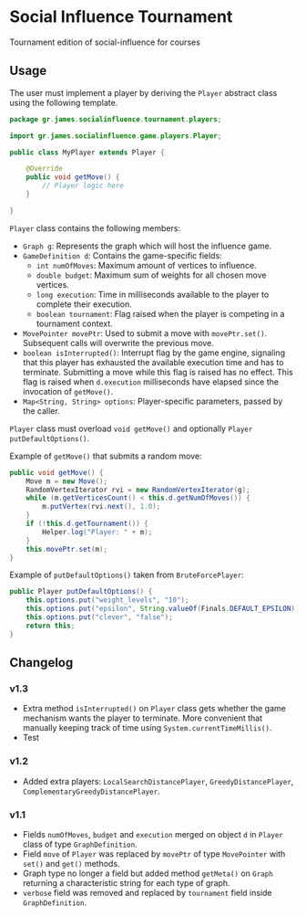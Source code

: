 # Social Influence Tournament

Tournament edition of social-influence for courses

## Usage

The user must implement a player by deriving the `Player` abstract class using the following template.

```java
package gr.james.socialinfluence.tournament.players;

import gr.james.socialinfluence.game.players.Player;

public class MyPlayer extends Player {

	@Override
	public void getMove() {
		// Player logic here
	}

}
```

`Player` class contains the following members:

- `Graph g`: Represents the graph which will host the influence game.
- `GameDefinition d`: Contains the game-specific fields:
	- `int numOfMoves`: Maximum amount of vertices to influence.
	- `double budget`: Maximum sum of weights for all chosen move vertices.
	- `long execution`: Time in milliseconds available to the player to complete their execution.
	- `boolean tournament`: Flag raised when the player is competing in a tournament context.
- `MovePointer movePtr`: Used to submit a move with `movePtr.set()`. Subsequent calls will overwrite the previous move.
- `boolean isInterrupted()`: Interrupt flag by the game engine, signaling that this player has exhausted the available execution time and has to terminate. Submitting a move while this flag is raised has no effect. This flag is raised when `d.execution` milliseconds have elapsed since the invocation of `getMove()`.
- `Map<String, String> options`: Player-specific parameters, passed by the caller.

`Player` class must overload `void getMove()` and optionally `Player putDefaultOptions()`.

Example of `getMove()` that submits a random move:

```java
public void getMove() {
	Move m = new Move();
	RandomVertexIterator rvi = new RandomVertexIterator(g);
	while (m.getVerticesCount() < this.d.getNumOfMoves()) {
		m.putVertex(rvi.next(), 1.0);
	}
	if (!this.d.getTournament()) {
		Helper.log("Player: " + m);
	}
	this.movePtr.set(m);
}
```

Example of `putDefaultOptions()` taken from `BruteForcePlayer`:

```java
public Player putDefaultOptions() {
	this.options.put("weight_levels", "10");
	this.options.put("epsilon", String.valueOf(Finals.DEFAULT_EPSILON));
	this.options.put("clever", "false");
	return this;
}
```

## Changelog

### v1.3

- Extra method `isInterrupted()` on `Player` class gets whether the game mechanism wants the player to terminate. More convenient that manually keeping track of time using `System.currentTimeMillis()`.
- Test

### v1.2

- Added extra players: `LocalSearchDistancePlayer`, `GreedyDistancePlayer`, `ComplementaryGreedyDistancePlayer`.

### v1.1

- Fields `numOfMoves`, `budget` and `execution` merged on object `d` in `Player` class of type `GraphDefinition`.
- Field `move` of `Player` was replaced by `movePtr` of type `MovePointer` with `set()` and `get()` methods.
- Graph type no longer a field but added method `getMeta()` on `Graph` returning a characteristic string for each type of graph.
- `verbose` field was removed and replaced by `tournament` field inside `GraphDefinition`.
